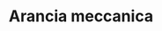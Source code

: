 ---
layout: post
title: Arancia meccanica
director: Stanley Kubrick
year: 1971
cover: https://images.mubicdn.net/images/film/147/cache-47448-1561248194/image-w1280.jpg
imdb_id: tt0066921
---